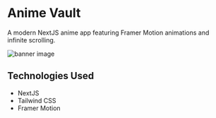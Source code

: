 # Anime Vault
A modern NextJS anime app featuring Framer Motion animations and infinite scrolling.

![banner image](readme.png)

## Technologies Used
* NextJS
* Tailwind CSS
* Framer Motion